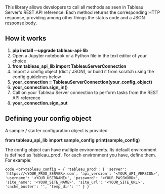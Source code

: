 This library allows developers to call all methods as seen in Tableau Server's REST API reference.
Each method returns the corresponding HTTP response, providing among other things the status code and a JSON response body.

## How it works

1. **pip install --upgrade tableau-api-lib**
2. Open a Jupyter notebook or a Python file in the text editor of your choice
3. **from tableau_api_lib import TableauServerConnection**
4. Import a config object (dict / JSON), or build it from scratch using the config guidelines below
5. **your_connection = TableauServerConnection(your_config_object)**
6. **your_connection.sign_in()**
7. Call on your Tableau Server connection to perform tasks from the REST API reference
8. **your_connection.sign_out**

## Defining your config object

A sample / starter configuration object is provided

**from tableau_api_lib import sample_config**
**print(sample_config)**

The config object can have multiple environments. Its default environment is defined as 'tableau_prod'.
For each environment you have, define them. For example:

`code
<br>tableau_config = {
  'tableau_prod': {
    'server': 'https://<YOUR_PROD_SERVER>.com',
    'api_version': '<YOUR_API_VERSION>',
    'username': '<YOUR_USERNAME>',
    'password': '<YOUR_PASSWORD>',
    'site_name': '<YOUR_SITE_NAME>',
    'site_url': '<YOUR_SITE_URL>',
    'cache_buster': '',
    'temp_dir': ''
    }
}
`
